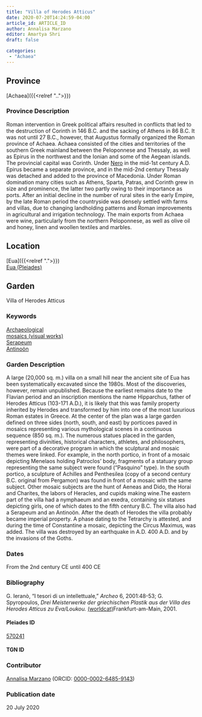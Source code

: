 ```yaml
---
title: "Villa of Herodes Atticus"
date: 2020-07-20T14:24:59-04:00
article_id: ARTICLE_ID
author: Annalisa Marzano
editor: Amartya Shri
draft: false

categories:
 - "Achaea"
---
```


## Province

[Achaea]({{<relref "..">}})

### Province Description

Roman intervention in Greek political affairs resulted in conflicts that led to the destruction of Corinth in 146 B.C. and the sacking of Athens in 86 B.C. It was not until 27 B.C., however, that Augustus formally organized the Roman province of Achaea. Achaea consisted of the cities and territories of the southern Greek mainland between the Peloponnese and Thessaly, as well as Epirus in the northwest and the Ionian and some of the Aegean islands.
The provincial capital was Corinth. Under [Nero](link) in the mid-1st century A.D. Epirus became a separate province, and in the mid-2nd century Thessaly was detached and added to the province of Macedonia. Under Roman domination many cities such as Athens, Sparta, Patras, and Corinth grew in size and prominence, the latter two partly owing to their importance as ports.  After an initial decline in the number of rural sites in the early Empire, by the late Roman period the countryside was densely settled with farms and villas, due to changing landholding patterns and Roman improvements in agricultural and irrigation technology. The main exports from Achaea were wine, particularly from the northern Peloponnese, as well as olive oil and honey, linen and woollen textiles and marbles.

## Location

[Eua]({{<relref ".">}}) \
[Eua (Pleiades)](https://pleiades.stoa.org/places/570241)

<!--### Location Description-->

<!-- LEAVE THIS BLANK FOR NOW -->

<!--## Sublocation-->

<!--
[AREA WITHIN LOCATION, LIKE “PALATINE HILL”](GEOREFERENCE LINK)
A sublocation is any area larger than an individual garden, but located within a location. I would always try to include a link to a controlled vocabulary here if possible. This ID may well be different from the Garden ID, e.g., Pompeii versus a Garden in one of the houses which has its own Pleiades ID.
-->

<!--### Sublocation Description-->

<!-- DESCRIPTION -->

## Garden

Villa of Herodes Atticus


### Keywords

[Archaeological](#) \
[mosaics (visual works)](http://vocab.getty.edu/page/aat/300015342) \
[Serapeum](link) \
[Antinoön](link)


### Garden Description

A large (20,000 sq. m.) villa on a small hill near the ancient site of Eua has been systematically excavated since the 1980s. Most of the discoveries, however, remain unpublished. Because the earliest remains date to the Flavian period and an inscription mentions the name Hipparchus, father of Herodes Atticus (103-171 A.D.), it is likely that this was family property inherited by Herodes and transformed by him into one of the most luxurious Roman estates in Greece.
At the center of the plan was a large garden defined on three sides (north, south, and east) by porticoes paved in mosaics representing various mythological scenes in a continuous sequence (850 sq. m.). The numerous statues placed in the garden, representing divinities, historical characters, athletes, and philosophers, were part of a decorative program in which the sculptural and mosaic themes were linked. For example, in the north portico, in front of a mosaic depicting Menelaos holding Patroclos’ body, fragments of a statuary group representing the same subject were found (“Pasquino” type). In the south portico, a sculpture of Achilles and Penthesilea (copy of a second century B.C. original from Pergamon) was found in front of a mosaic with the same subject. Other mosaic subjects are the hunt of Aeneas and Dido, the Horai and Charites, the labors of Heracles, and cupids making wine.The eastern part of the villa had a nymphaeum and an exedra, containing six statues depicting girls, one of which dates to the fifth century B.C.  The villa also had a Serapeum and an Antinoön.
After the death of Herodes the villa probably became imperial property. A phase dating to the Tetrarchy is attested, and during the time of Constantine a mosaic, depicting the Circus Maximus, was added. The villa was destroyed by an earthquake in A.D. 400 A.D. and by the invasions of the Goths.


<!--### Maps-->

<!--
{{< figure src="../images/image_name.ext" alt="alt_text" title="CAPTION" >}}
-->

<!--### Plans-->

<!--
{{< figure src="IMG_URL" alt="ALT_TEXT" title="CAPTION" >}}
-->

<!--### Images-->

<!--
{{< figure src="../images/image_name.ext" alt="alt_text" title="CAPTION" >}}
-->

### Dates

From the 2nd century CE until 400 CE

### Bibliography

G. Ieranò, “I tesori di un intellettuale,” *Archeo* 6, 2001:48-53; G. Spyropoulos, *Drei Meisterwerke der griechischen Plastik aus der Villa des Herodes Atticus zu Eva/Loukou.* [(worldcat)](http://www.worldcat.org/oclc/1039041411)Frankfurt-am-Main, 2001.

<!--#### Periodo ID-->

<!-- [PERIODO_ID](https://pleiades.stoa.org/places/PLEIADES_ID) -->

#### Pleiades ID

[570241](https://pleiades.stoa.org/places/570241)

#### TGN ID
<!-- N.B. This should be as specific as it can be, i.e., to the garden, sublocation, location, or province. -->

<!-- [TGN_ID](http://vocab.getty.edu/page/tgn/TGN_ID) -->

### Contributor

[Annalisa Marzano](https://www.reading.ac.uk/classics/about/staff/a-marzano.aspx) (ORCID: [0000-0002-6485-9143](https://orcid.org/0000-0002-6485-9143))

### Publication date

20 July 2020

<!--### Related articles-->

<!-- Links to other related articles. Leave blank for now -->
